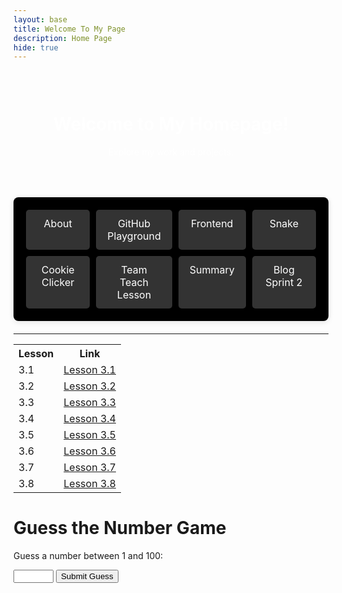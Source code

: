 ```yaml
---
layout: base
title: Welcome To My Page 
description: Home Page
hide: true
---
```


<div style="background-image: url('https://media.istockphoto.com/id/1342851017/vector/elegant-black-background-vector-illustration-with-vintage-distressed-grunge-texture-and-dark.jpg?s=612x612&w=0&k=20&c=THEu64UKfhNsnXuVWOHsQehRr7uuKWjbYrshHoTFsS0='); background-size: cover; color: white; text-align: center; padding: 30px; max-width: 600px; margin: 0 auto;">
  <h1>Welcome to My Homepage!</h1>
  <p>Explore my work and projects.</p>
</div>


<div class="submenu">
  <div class="card-container">
    <a href="https://darsh220.github.io/darsh_2025/about/">About</a>
    <a href="https://darsh220.github.io/darsh_2025/2024/09/11/GitHub_Playground_IPYNB_2_.html">GitHub Playground</a>
    <a href="https://darsh220.github.io/darsh_2025/2024/09/19/Hacks_Frontend_IPYNB_2_.html">Frontend</a>
    <a href="https://darsh220.github.io/darsh_2025/snake/">Snake</a>
    <a href="https://darsh220.github.io/darsh_2025/cookieclicker/">Cookie Clicker</a>
    <a href="https://darsh220.github.io/darsh_2025/2024/09/25/big-idea-3-10-3_IPYNB_2_.html">Team Teach Lesson</a>
    <a href="https://darsh220.github.io/darsh_2025/summary/">Summary</a>
    <a href="https://darsh220.github.io/darsh_2025/2024/10/15/sprint2_blog_IPYNB_2_.html">Blog Sprint 2</a>
  </div>
</div>

<style>
  .submenu {
    max-width: 1024px;
    margin: 20px auto;
    padding: 20px;
    text-align: center;
    background-color: #000000;
    border-radius: 8px;
    box-shadow: 0 2px 10px rgba(0, 0, 0, 0.1);
  }

  .card-container {
    display: grid;
    grid-template-columns: repeat(4, 1fr);
    gap: 10px;
  }

  .card-container a {
    background-color: #333333;
    color: white;
    padding: 12px 18px;
    text-decoration: none;
    border-radius: 5px;
    font-size: 16px;
    box-shadow: 0 4px 8px rgba(0, 0, 0, 0.2);
    transition: transform 0.2s, box-shadow 0.2s, background-color 0.2s;
    display: block;
    text-align: center;
  }

  .card-container a:hover {
    transform: translateY(-3px);
    box-shadow: 0 6px 12px rgba(0, 0, 0, 0.3);
    background-color: #444444;
  }
</style>


---


<table>
  <tr>
    <th>Lesson</th>
    <th>Link</th>
  </tr>
  <tr>
    <td>3.1</td>
    <td><a href="https://darsh220.github.io/darsh_2025/2024/10/07/3.1_IPYNB_2_.html" title="Learn about Lesson 3.1">Lesson 3.1</a></td>
  </tr>
  <tr>
    <td>3.2</td>
    <td><a href="https://darsh220.github.io/darsh_2025/2024/10/07/3.2_IPYNB_2_.html" title="Learn about Lesson 3.2">Lesson 3.2</a></td>
  </tr>
  <tr>
    <td>3.3</td>
    <td><a href="https://darsh220.github.io/darsh_2025/2024/10/09/3.3_3.5_IPYNB_2_.html" title="Learn about Lesson 3.3">Lesson 3.3</a></td>
  </tr>
  <tr>
    <td>3.4</td>
    <td><a href="https://darsh220.github.io/darsh_2025/2024/10/11/3.4_IPYNB_2_.html" title="Learn about Lesson 3.4">Lesson 3.4</a></td>
  </tr>
  <tr>
    <td>3.5</td>
    <td><a href="https://darsh220.github.io/darsh_2025/2024/10/09/3.3_3.5_IPYNB_2_.html" title="Learn about Lesson 3.5">Lesson 3.5</a></td>
  </tr>
  <tr>
    <td>3.6</td>
    <td><a href="https://darsh220.github.io/darsh_2025/2024/10/10/3.6_IPYNB_2_.html" title="Learn about Lesson 3.6">Lesson 3.6</a></td>
  </tr>
  <tr>
    <td>3.7</td>
    <td><a href="https://darsh220.github.io/darsh_2025/2024/10/11/3.7_IPYNB_2_.html" title="Learn about Lesson 3.7">Lesson 3.7</a></td>
  </tr>
  <tr>
    <td>3.8</td>
    <td><a href="https://darsh220.github.io/darsh_2025/2024/10/03/3.8_IPYNB_2_.html" title="Learn about Lesson 3.8">Lesson 3.8</a></td>
  </tr>
</table>


# Guess the Number Game

<p>Guess a number between 1 and 100:</p>

<input type="number" id="guessInput" min="1" max="100">
<button id="guessButton" class="button">Submit Guess</button>
<p id="feedback"></p>
<button id="restartButton" class="button" style="display:none;">Play Again</button>

<script>
document.addEventListener('DOMContentLoaded', function() {
    const guessInput = document.getElementById('guessInput');
    const guessButton = document.getElementById('guessButton');
    const feedback = document.getElementById('feedback');
    const restartButton = document.getElementById('restartButton');

    let secretNumber;
    let attempts = 0;

    function startNewGame() {
        secretNumber = Math.floor(Math.random() * 100) + 1;
        attempts = 0;
        feedback.textContent = '';
        guessInput.value = '';
        guessInput.disabled = false;
        guessButton.disabled = false;
        restartButton.style.display = 'none';
    }

    function checkGuess() {
        const userGuess = parseInt(guessInput.value, 10);
        if (isNaN(userGuess) || userGuess < 1 || userGuess > 100) {
            feedback.textContent = 'Please enter a number between 1 and 100.';
            return;
        }

        attempts++;

        if (userGuess === secretNumber) {
            feedback.textContent = `Congratulations! You guessed the number in ${attempts} attempts.`;
            guessInput.disabled = true;
            guessButton.disabled = true;
            restartButton.style.display = 'inline-block';
        } else if (userGuess < secretNumber) {
            feedback.textContent = 'Too low! Try again.';
        } else {
            feedback.textContent = 'Too high! Try again.';
        }
    }

    guessButton.addEventListener('click', checkGuess);
    restartButton.addEventListener('click', startNewGame);

    startNewGame(); // Initialize the game
});
</script>






